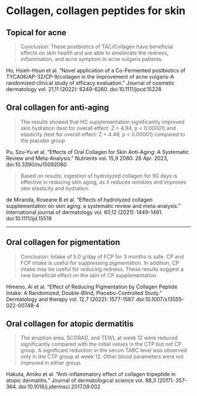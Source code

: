 # Collagen, collagen peptides for skin

## Topical for acne
> Conclusion: These postbiotics of TAC/Collagen have beneficial effects on skin health and are able to ameliorate the redness, inflammation, and acne symptom in acne vulgaris patients.

Ho, Hsieh-Hsun et al. “Novel application of a Co-Fermented postbiotics of TYCA06/AP-32/CP-9/collagen in the improvement of acne vulgaris-A randomized clinical study of efficacy evaluation.” Journal of cosmetic dermatology vol. 21,11 (2022): 6249-6260. doi:10.1111/jocd.15228

## Oral collagen for anti-aging
> The results showed that HC supplementation significantly improved skin hydration (test for overall effect: Z = 4.94, p < 0.00001) and elasticity (test for overall effect: Z = 4.49, p < 0.00001) compared to the placebo group

Pu, Szu-Yu et al. “Effects of Oral Collagen for Skin Anti-Aging: A Systematic Review and Meta-Analysis.” Nutrients vol. 15,9 2080. 26 Apr. 2023, doi:10.3390/nu15092080

> Based on results, ingestion of hydrolyzed collagen for 90 days is effective in reducing skin aging, as it reduces wrinkles and improves skin elasticity and hydration.

de Miranda, Roseane B et al. “Effects of hydrolyzed collagen supplementation on skin aging: a systematic review and meta-analysis.” International journal of dermatology vol. 60,12 (2021): 1449-1461. doi:10.1111/ijd.15518

---

## Oral collagen for pigmentation
> Conclusion: Intake of 5.0 g/day of FCP for 3 months is safe. CP and FCP intake is useful for suppressing pigmentation. In addition, CP intake may be useful for reducing redness. These results suggest a new beneficial effect on the skin of CP supplementation.

Himeno, Ai et al. “Effect of Reducing Pigmentation by Collagen Peptide Intake: A Randomized, Double-Blind, Placebo-Controlled Study.” Dermatology and therapy vol. 12,7 (2022): 1577-1587. doi:10.1007/s13555-022-00748-4

## Oral collagen for atopic dermatitis
> The eruption area, SCORAD, and TEWL at week 12 were reduced significantly compared with the initial values in the CTP but not CP group. A significant reduction in the serum TARC level was observed only in the CTP group at week 12. Other blood parameters were not improved in either group.

Hakuta, Amiko et al. “Anti-inflammatory effect of collagen tripeptide in atopic dermatitis.” Journal of dermatological science vol. 88,3 (2017): 357-364. doi:10.1016/j.jdermsci.2017.09.002
